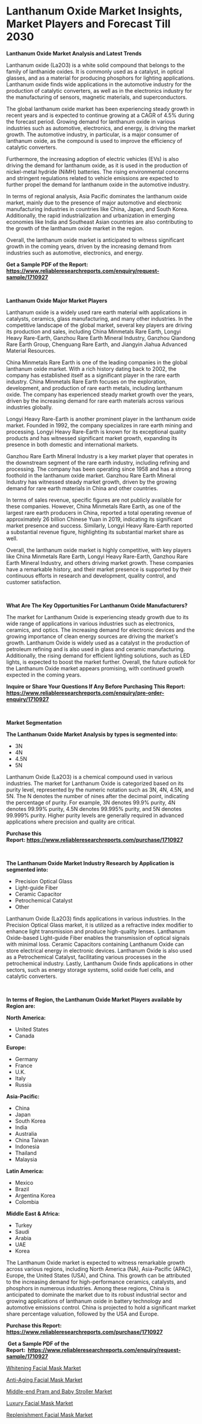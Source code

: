<p><h1>Lanthanum Oxide Market Insights, Market Players and Forecast Till 2030</h1></p><p><strong>Lanthanum Oxide Market Analysis and Latest Trends</strong></p>
<p><p>Lanthanum oxide (La2O3) is a white solid compound that belongs to the family of lanthanide oxides. It is commonly used as a catalyst, in optical glasses, and as a material for producing phosphors for lighting applications. Lanthanum oxide finds wide applications in the automotive industry for the production of catalytic converters, as well as in the electronics industry for the manufacturing of sensors, magnetic materials, and superconductors.</p><p>The global lanthanum oxide market has been experiencing steady growth in recent years and is expected to continue growing at a CAGR of 4.5% during the forecast period. Growing demand for lanthanum oxide in various industries such as automotive, electronics, and energy, is driving the market growth. The automotive industry, in particular, is a major consumer of lanthanum oxide, as the compound is used to improve the efficiency of catalytic converters.</p><p>Furthermore, the increasing adoption of electric vehicles (EVs) is also driving the demand for lanthanum oxide, as it is used in the production of nickel-metal hydride (NiMH) batteries. The rising environmental concerns and stringent regulations related to vehicle emissions are expected to further propel the demand for lanthanum oxide in the automotive industry.</p><p>In terms of regional analysis, Asia Pacific dominates the lanthanum oxide market, mainly due to the presence of major automotive and electronic manufacturing industries in countries like China, Japan, and South Korea. Additionally, the rapid industrialization and urbanization in emerging economies like India and Southeast Asian countries are also contributing to the growth of the lanthanum oxide market in the region.</p><p>Overall, the lanthanum oxide market is anticipated to witness significant growth in the coming years, driven by the increasing demand from industries such as automotive, electronics, and energy.</p></p>
<p><strong>Get a Sample PDF of the Report:&nbsp; <a href="https://www.reliableresearchreports.com/enquiry/request-sample/1710927">https://www.reliableresearchreports.com/enquiry/request-sample/1710927</a></strong></p>
<p>&nbsp;</p>
<p><strong>Lanthanum Oxide Major Market Players</strong></p>
<p><p>Lanthanum oxide is a widely used rare earth material with applications in catalysts, ceramics, glass manufacturing, and many other industries. In the competitive landscape of the global market, several key players are driving its production and sales, including China Minmetals Rare Earth, Longyi Heavy Rare-Earth, Ganzhou Rare Earth Mineral Industry, Ganzhou Qiandong Rare Earth Group, Chenguang Rare Earth, and Jiangyin Jiahua Advanced Material Resources.</p><p>China Minmetals Rare Earth is one of the leading companies in the global lanthanum oxide market. With a rich history dating back to 2002, the company has established itself as a significant player in the rare earth industry. China Minmetals Rare Earth focuses on the exploration, development, and production of rare earth metals, including lanthanum oxide. The company has experienced steady market growth over the years, driven by the increasing demand for rare earth materials across various industries globally.</p><p>Longyi Heavy Rare-Earth is another prominent player in the lanthanum oxide market. Founded in 1992, the company specializes in rare earth mining and processing. Longyi Heavy Rare-Earth is known for its exceptional quality products and has witnessed significant market growth, expanding its presence in both domestic and international markets.</p><p>Ganzhou Rare Earth Mineral Industry is a key market player that operates in the downstream segment of the rare earth industry, including refining and processing. The company has been operating since 1958 and has a strong foothold in the lanthanum oxide market. Ganzhou Rare Earth Mineral Industry has witnessed steady market growth, driven by the growing demand for rare earth materials in China and other countries.</p><p>In terms of sales revenue, specific figures are not publicly available for these companies. However, China Minmetals Rare Earth, as one of the largest rare earth producers in China, reported a total operating revenue of approximately 26 billion Chinese Yuan in 2019, indicating its significant market presence and success. Similarly, Longyi Heavy Rare-Earth reported a substantial revenue figure, highlighting its substantial market share as well.</p><p>Overall, the lanthanum oxide market is highly competitive, with key players like China Minmetals Rare Earth, Longyi Heavy Rare-Earth, Ganzhou Rare Earth Mineral Industry, and others driving market growth. These companies have a remarkable history, and their market presence is supported by their continuous efforts in research and development, quality control, and customer satisfaction.</p></p>
<p>&nbsp;</p>
<p><strong>What Are The Key Opportunities For Lanthanum Oxide Manufacturers?</strong></p>
<p><p>The market for Lanthanum Oxide is experiencing steady growth due to its wide range of applications in various industries such as electronics, ceramics, and optics. The increasing demand for electronic devices and the growing importance of clean energy sources are driving the market's growth. Lanthanum Oxide is widely used as a catalyst in the production of petroleum refining and is also used in glass and ceramic manufacturing. Additionally, the rising demand for efficient lighting solutions, such as LED lights, is expected to boost the market further. Overall, the future outlook for the Lanthanum Oxide market appears promising, with continued growth expected in the coming years.</p></p>
<p><strong>Inquire or Share Your Questions If Any Before Purchasing This Report: <a href="https://www.reliableresearchreports.com/enquiry/pre-order-enquiry/1710927">https://www.reliableresearchreports.com/enquiry/pre-order-enquiry/1710927</a></strong></p>
<p>&nbsp;</p>
<p><strong>Market Segmentation</strong></p>
<p><strong>The Lanthanum Oxide Market Analysis by types is segmented into:</strong></p>
<p><ul><li>3N</li><li>4N</li><li>4.5N</li><li>5N</li></ul></p>
<p><p>Lanthanum Oxide (La2O3) is a chemical compound used in various industries. The market for Lanthanum Oxide is categorized based on its purity level, represented by the numeric notation such as 3N, 4N, 4.5N, and 5N. The N denotes the number of nines after the decimal point, indicating the percentage of purity. For example, 3N denotes 99.9% purity, 4N denotes 99.99% purity, 4.5N denotes 99.995% purity, and 5N denotes 99.999% purity. Higher purity levels are generally required in advanced applications where precision and quality are critical.</p></p>
<p><strong>Purchase this Report:&nbsp;<a href="https://www.reliableresearchreports.com/purchase/1710927">https://www.reliableresearchreports.com/purchase/1710927</a></strong></p>
<p>&nbsp;</p>
<p><strong>The Lanthanum Oxide Market Industry Research by Application is segmented into:</strong></p>
<p><ul><li>Precision Optical Glass</li><li>Light-guide Fiber</li><li>Ceramic Capacitor</li><li>Petrochemical Catalyst</li><li>Other</li></ul></p>
<p><p>Lanthanum Oxide (La2O3) finds applications in various industries. In the Precision Optical Glass market, it is utilized as a refractive index modifier to enhance light transmission and produce high-quality lenses. Lanthanum Oxide-based Light-guide Fiber enables the transmission of optical signals with minimal loss. Ceramic Capacitors containing Lanthanum Oxide can store electrical energy in electronic devices. Lanthanum Oxide is also used as a Petrochemical Catalyst, facilitating various processes in the petrochemical industry. Lastly, Lanthanum Oxide finds applications in other sectors, such as energy storage systems, solid oxide fuel cells, and catalytic converters.</p></p>
<p>&nbsp;</p>
<p><strong>In terms of Region, the Lanthanum Oxide Market Players available by Region are:</strong></p>
<p>
    <p> <strong> North America: </strong>
        <ul>
            <li>United States</li>
            <li>Canada</li>
        </ul>
        </p> 
    <p> <strong> Europe: </strong>
        <ul>
            <li>Germany</li>
            <li>France</li>
            <li>U.K.</li>
            <li>Italy</li>
            <li>Russia</li>
        </ul>
        </p> 
    <p> <strong> Asia-Pacific: </strong>
        <ul>
            <li>China</li>
            <li>Japan</li>
            <li>South Korea</li>
            <li>India</li>
            <li>Australia</li>
            <li>China Taiwan</li>
            <li>Indonesia</li>
            <li>Thailand</li>
            <li>Malaysia</li>
        </ul>
        </p> 
    <p> <strong> Latin America: </strong>
        <ul>
            <li>Mexico</li>
            <li>Brazil</li>
            <li>Argentina Korea</li>
            <li>Colombia</li>
        </ul>
        </p> 
    <p> <strong> Middle East & Africa: </strong>
        <ul>
            <li>Turkey</li>
            <li>Saudi</li>
            <li>Arabia</li>
            <li>UAE</li>
            <li>Korea</li>
        </ul>
    </p>
    </p>
<p><p>The Lanthanum Oxide market is expected to witness remarkable growth across various regions, including North America (NA), Asia-Pacific (APAC), Europe, the United States (USA), and China. This growth can be attributed to the increasing demand for high-performance ceramics, catalysts, and phosphors in numerous industries. Among these regions, China is anticipated to dominate the market due to its robust industrial sector and growing applications of lanthanum oxide in battery technology and automotive emissions control. China is projected to hold a significant market share percentage valuation, followed by the USA and Europe.</p></p>
<p><strong>Purchase this Report: <a href="https://www.reliableresearchreports.com/purchase/1710927">https://www.reliableresearchreports.com/purchase/1710927</a></strong></p>
<p>&nbsp;<strong>Get a Sample PDF of the Report:&nbsp;&nbsp;<a href="https://www.reliableresearchreports.com/enquiry/request-sample/1710927">https://www.reliableresearchreports.com/enquiry/request-sample/1710927</a></strong></p>
<p><strong></strong></p>
<p><p><a href="https://medium.com/@marvinhug741/whitening-facial-mask-market-the-key-to-successful-business-strategy-forecast-till-2030-2cd2420863d5">Whitening Facial Mask Market</a></p><p><a href="https://medium.com/@slanecode210/anti-aging-facial-mask-market-competitive-analysis-market-trends-and-forecast-to-2030-72147906caa7">Anti-Aging Facial Mask Market</a></p><p><a href="https://medium.com/@dowodis7877/analyzing-middle-end-pram-and-baby-stroller-market-global-industry-perspective-and-forecast-2023-a85c345aa5d0">Middle-end Pram and Baby Stroller Market</a></p><p><a href="https://medium.com/@thesjenney10210/luxury-facial-mask-market-size-reveals-the-best-marketing-channels-in-global-industry-cf1f3eb9707a">Luxury Facial Mask Market</a></p><p><a href="https://medium.com/@horlandkidd/replenishment-facial-mask-market-trends-forecast-and-competitive-analysis-to-2030-cf801f9164e5">Replenishment Facial Mask Market</a></p></p>